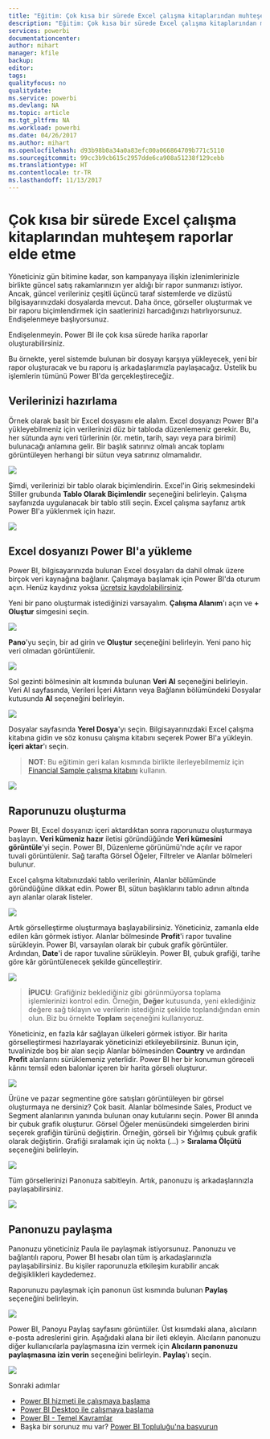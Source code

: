```yaml
---
title: "Eğitim: Çok kısa bir sürede Excel çalışma kitaplarından muhteşem raporlar elde etme"
description: "Eğitim: Çok kısa bir sürede Excel çalışma kitaplarından muhteşem raporlar elde etme"
services: powerbi
documentationcenter: 
author: mihart
manager: kfile
backup: 
editor: 
tags: 
qualityfocus: no
qualitydate: 
ms.service: powerbi
ms.devlang: NA
ms.topic: article
ms.tgt_pltfrm: NA
ms.workload: powerbi
ms.date: 04/26/2017
ms.author: mihart
ms.openlocfilehash: d93b98b0a34a0a83efc00a066864709b771c5110
ms.sourcegitcommit: 99cc3b9cb615c2957dde6ca908a51238f129cebb
ms.translationtype: HT
ms.contentlocale: tr-TR
ms.lasthandoff: 11/13/2017
---
```

# <a name="from-excel-workbook-to-stunning-report-in-no-time"></a>Çok kısa bir sürede Excel çalışma kitaplarından muhteşem raporlar elde etme
Yöneticiniz gün bitimine kadar, son kampanyaya ilişkin izlenimlerinizle birlikte güncel satış rakamlarınızın yer aldığı bir rapor sunmanızı istiyor. Ancak, güncel verileriniz çeşitli üçüncü taraf sistemlerde ve dizüstü bilgisayarınızdaki dosyalarda mevcut. Daha önce, görseller oluşturmak ve bir raporu biçimlendirmek için saatlerinizi harcadığınızı hatırlıyorsunuz. Endişelenmeye başlıyorsunuz.

Endişelenmeyin. Power BI ile çok kısa sürede harika raporlar oluşturabilirsiniz.

Bu örnekte, yerel sistemde bulunan bir dosyayı karşıya yükleyecek, yeni bir rapor oluşturacak ve bu raporu iş arkadaşlarımızla paylaşacağız. Üstelik bu işlemlerin tümünü Power BI'da gerçekleştireceğiz.

## <a name="prepare-your-data"></a>Verilerinizi hazırlama
Örnek olarak basit bir Excel dosyasını ele alalım. Excel dosyanızı Power BI'a yükleyebilmeniz için verilerinizi düz bir tabloda düzenlemeniz gerekir. Bu, her sütunda aynı veri türlerinin (ör. metin, tarih, sayı veya para birimi) bulunacağı anlamına gelir. Bir başlık satırınız olmalı ancak toplamı görüntüleyen herhangi bir sütun veya satırınız olmamalıdır.

![](media/service-from-excel-to-stunning-report/pbi_excel_file.png)

Şimdi, verilerinizi bir tablo olarak biçimlendirin. Excel'in Giriş sekmesindeki Stiller grubunda **Tablo Olarak Biçimlendir** seçeneğini belirleyin. Çalışma sayfanızda uygulanacak bir tablo stili seçin. Excel çalışma sayfanız artık Power BI'a yüklenmek için hazır.

![](media/service-from-excel-to-stunning-report/pbi_excel_table.png)

## <a name="upload-your-excel-file-into-power-bi"></a>Excel dosyanızı Power BI'a yükleme
Power BI, bilgisayarınızda bulunan Excel dosyaları da dahil olmak üzere birçok veri kaynağına bağlanır. Çalışmaya başlamak için Power BI'da oturum açın. Henüz kaydınız yoksa [ücretsiz kaydolabilirsiniz](https://powerbi.com).

Yeni bir pano oluşturmak istediğinizi varsayalım. **Çalışma Alanım**'ı açın ve **+ Oluştur** simgesini seçin.

![](media/service-from-excel-to-stunning-report/power-bi-new-dash.png)

**Pano**'yu seçin, bir ad girin ve **Oluştur** seçeneğini belirleyin. Yeni pano hiç veri olmadan görüntülenir.

![](media/service-from-excel-to-stunning-report/power-bi-create-dash.png)

Sol gezinti bölmesinin alt kısmında bulunan **Veri Al** seçeneğini belirleyin. Veri Al sayfasında, Verileri İçeri Aktarın veya Bağlanın bölümündeki Dosyalar kutusunda **Al** seçeneğini belirleyin.

![](media/service-from-excel-to-stunning-report/pbi_get_files.png)

Dosyalar sayfasında **Yerel Dosya**'yı seçin. Bilgisayarınızdaki Excel çalışma kitabına gidin ve söz konusu çalışma kitabını seçerek Power BI'a yükleyin. **İçeri aktar**'ı seçin.

> **NOT**: Bu eğitimin geri kalan kısmında birlikte ilerleyebilmemiz için [Financial Sample çalışma kitabını](sample-financial-download.md) kullanın.
> 
> 

![](media/service-from-excel-to-stunning-report/pbi_local_file.png)

## <a name="build-your-report"></a>Raporunuzu oluşturma
Power BI, Excel dosyanızı içeri aktardıktan sonra raporunuzu oluşturmaya başlayın. **Veri kümeniz hazır** iletisi göründüğünde **Veri kümesini görüntüle**'yi seçin.  Power BI, Düzenleme görünümü'nde açılır ve rapor tuvali görüntülenir. Sağ tarafta Görsel Öğeler, Filtreler ve Alanlar bölmeleri bulunur.

Excel çalışma kitabınızdaki tablo verilerinin, Alanlar bölümünde göründüğüne dikkat edin. Power BI, sütun başlıklarını tablo adının altında ayrı alanlar olarak listeler.

![](media/service-from-excel-to-stunning-report/pbi_report_fields.png)

Artık görselleştirme oluşturmaya başlayabilirsiniz. Yöneticiniz, zamanla elde edilen kârı görmek istiyor. Alanlar bölmesinde **Profit**'i rapor tuvaline sürükleyin. Power BI, varsayılan olarak bir çubuk grafik görüntüler. Ardından, **Date**'i de rapor tuvaline sürükleyin. Power BI, çubuk grafiği, tarihe göre kâr görüntülenecek şekilde güncelleştirir.

![](media/service-from-excel-to-stunning-report/pbi_report_pin-new.png)

> **İPUCU**: Grafiğiniz beklediğiniz gibi görünmüyorsa toplama işlemlerinizi kontrol edin. Örneğin, **Değer** kutusunda, yeni eklediğiniz değere sağ tıklayın ve verilerin istediğiniz şekilde toplandığından emin olun.  Biz bu örnekte **Toplam** seçeneğini kullanıyoruz.
> 
> 

Yöneticiniz, en fazla kâr sağlayan ülkeleri görmek istiyor. Bir harita görselleştirmesi hazırlayarak yöneticinizi etkileyebilirsiniz. Bunun için, tuvalinizde boş bir alan seçip Alanlar bölmesinden **Country** ve ardından **Profit** alanlarını sürüklemeniz yeterlidir. Power BI her bir konumun göreceli kârını temsil eden balonlar içeren bir harita görseli oluşturur.

![](media/service-from-excel-to-stunning-report/pbi_report_map-new.png)

Ürüne ve pazar segmentine göre satışları görüntüleyen bir görsel oluşturmaya ne dersiniz? Çok basit. Alanlar bölmesinde Sales, Product ve Segment alanlarının yanında bulunan onay kutularını seçin. Power BI anında bir çubuk grafik oluşturur. Görsel Öğeler menüsündeki simgelerden birini seçerek grafiğin türünü değiştirin. Örneğin, görseli bir Yığılmış çubuk grafik olarak değiştirin.  Grafiği sıralamak için üç nokta (...) > **Sıralama Ölçütü** seçeneğini belirleyin.

![](media/service-from-excel-to-stunning-report/pbi_barchart-new.png)

Tüm görsellerinizi Panonuza sabitleyin. Artık, panonuzu iş arkadaşlarınızla paylaşabilirsiniz.

![](media/service-from-excel-to-stunning-report/pbi_report.png)

## <a name="share-your-dashboard"></a>Panonuzu paylaşma
Panonuzu yöneticiniz Paula ile paylaşmak istiyorsunuz. Panonuzu ve bağlantılı raporu, Power BI hesabı olan tüm iş arkadaşlarınızla paylaşabilirsiniz. Bu kişiler raporunuzla etkileşim kurabilir ancak değişiklikleri kaydedemez.

Raporunuzu paylaşmak için panonun üst kısmında bulunan **Paylaş** seçeneğini belirleyin.

![](media/service-from-excel-to-stunning-report/power-bi-share.png)

Power BI, Panoyu Paylaş sayfasını görüntüler. Üst kısımdaki alana, alıcıların e-posta adreslerini girin. Aşağıdaki alana bir ileti ekleyin. Alıcıların panonuzu diğer kullanıcılarla paylaşmasına izin vermek için **Alıcıların panonuzu paylaşmasına izin verin** seçeneğini belirleyin. **Paylaş**'ı seçin.

![](media/service-from-excel-to-stunning-report/power-bi-share-dash-new.png)

Sonraki adımlar

* [Power BI hizmeti ile çalışmaya başlama](service-get-started.md)
* [Power BI Desktop ile çalışmaya başlama](desktop-getting-started.md)
* [Power BI - Temel Kavramlar](service-basic-concepts.md)
* Başka bir sorunuz mu var? [Power BI Topluluğu'na başvurun](http://community.powerbi.com/)

